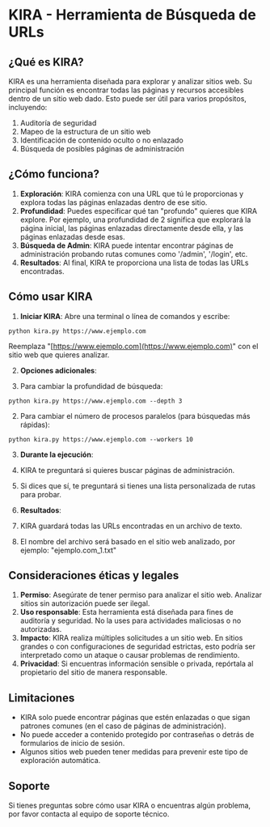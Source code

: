 # KIRA - Herramienta de Búsqueda de URLs

## ¿Qué es KIRA?

KIRA es una herramienta diseñada para explorar y analizar sitios web. Su principal función es encontrar todas las páginas y recursos accesibles dentro de un sitio web dado. Esto puede ser útil para varios propósitos, incluyendo:

1. Auditoría de seguridad
2. Mapeo de la estructura de un sitio web
3. Identificación de contenido oculto o no enlazado
4. Búsqueda de posibles páginas de administración


## ¿Cómo funciona?

1. **Exploración**: KIRA comienza con una URL que tú le proporcionas y explora todas las páginas enlazadas dentro de ese sitio.
2. **Profundidad**: Puedes especificar qué tan "profundo" quieres que KIRA explore. Por ejemplo, una profundidad de 2 significa que explorará la página inicial, las páginas enlazadas directamente desde ella, y las páginas enlazadas desde esas.
3. **Búsqueda de Admin**: KIRA puede intentar encontrar páginas de administración probando rutas comunes como '/admin', '/login', etc.
4. **Resultados**: Al final, KIRA te proporciona una lista de todas las URLs encontradas.


## Cómo usar KIRA

1. **Iniciar KIRA**:
Abre una terminal o línea de comandos y escribe:

```plaintext
python kira.py https://www.ejemplo.com
```

Reemplaza "[https://www.ejemplo.com](https://www.ejemplo.com)" con el sitio web que quieres analizar.


2. **Opciones adicionales**:

1. Para cambiar la profundidad de búsqueda:

```plaintext
python kira.py https://www.ejemplo.com --depth 3
```


2. Para cambiar el número de procesos paralelos (para búsquedas más rápidas):

```plaintext
python kira.py https://www.ejemplo.com --workers 10
```





3. **Durante la ejecución**:

1. KIRA te preguntará si quieres buscar páginas de administración.
2. Si dices que sí, te preguntará si tienes una lista personalizada de rutas para probar.



4. **Resultados**:

1. KIRA guardará todas las URLs encontradas en un archivo de texto.
2. El nombre del archivo será basado en el sitio web analizado, por ejemplo: "ejemplo.com_1.txt"





## Consideraciones éticas y legales

1. **Permiso**: Asegúrate de tener permiso para analizar el sitio web. Analizar sitios sin autorización puede ser ilegal.
2. **Uso responsable**: Esta herramienta está diseñada para fines de auditoría y seguridad. No la uses para actividades maliciosas o no autorizadas.
3. **Impacto**: KIRA realiza múltiples solicitudes a un sitio web. En sitios grandes o con configuraciones de seguridad estrictas, esto podría ser interpretado como un ataque o causar problemas de rendimiento.
4. **Privacidad**: Si encuentras información sensible o privada, repórtala al propietario del sitio de manera responsable.


## Limitaciones

- KIRA solo puede encontrar páginas que estén enlazadas o que sigan patrones comunes (en el caso de páginas de administración).
- No puede acceder a contenido protegido por contraseñas o detrás de formularios de inicio de sesión.
- Algunos sitios web pueden tener medidas para prevenir este tipo de exploración automática.


## Soporte

Si tienes preguntas sobre cómo usar KIRA o encuentras algún problema, por favor contacta al equipo de soporte técnico.
